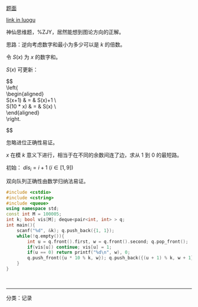   
  
[题面](http://www.szoj.net/contest/422/problem/3065)  
  
[link in luogu](https://www.luogu.com.cn/problem/AT3621)  
  
神仙思维题，%ZJY，居然能想到图论方向的正解。  
  
思路：逆向考虑数字和最小为多少可以是 $k$ 的倍数。  
  
令 $S(x)$ 为 $x$ 的数字和。  
  
$S(x)$ 可更新：  
  
  
$$  
   \left\{  
\begin{aligned}  
S(x+1) & = & S(x)+1 \\  
S(10 * x) & = & S(x) \\  
\end{aligned}  
\right.  
  
$$  
    
  
忽略进位正确性易证。  
  
$x$ 在模 $k$ 意义下进行，相当于在不同的余数间连了边，求从 $1$ 到 $0$ 的最短路。  
  
初始： $dis_i = i + 1 \ (i \in [1, 9])$  
  
双向队列正确性由数学归纳法易证。  
```cpp  
#include <cstdio>  
#include <cstring>  
#include <queue>  
using namespace std;  
const int M = 100005;  
int k; bool vis[M]; deque<pair<int, int> > q;  
int main(){  
    scanf("%d", &k); q.push_back({1, 1});  
    while(!q.empty()){  
        int u = q.front().first, w = q.front().second; q.pop_front();  
        if(vis[u]) continue; vis[u] = 1;  
        if(u == 0) return printf("%d\n", w), 0;  
        q.push_front({u * 10 % k, w}); q.push_back({(u + 1) % k, w + 1});  
    }  
}  
```  
<br>  
  

-----
分类：记录